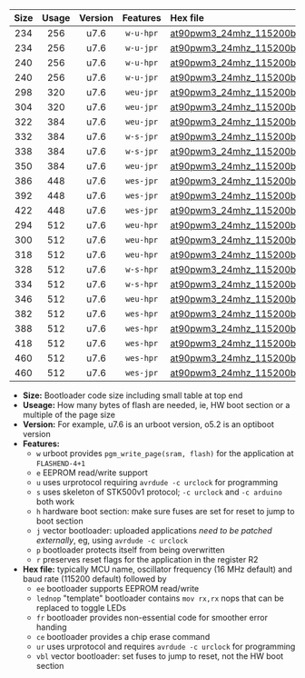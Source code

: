 |Size|Usage|Version|Features|Hex file|
|:-:|:-:|:-:|:-:|:--|
|234|256|u7.6|`w-u-hpr`|[at90pwm3_24mhz_115200bps_ur.hex](https://raw.githubusercontent.com/stefanrueger/urboot/main/at90pwm3_24mhz_115200bps_ur.hex)|
|234|256|u7.6|`w-u-jpr`|[at90pwm3_24mhz_115200bps_ur_vbl.hex](https://raw.githubusercontent.com/stefanrueger/urboot/main/at90pwm3_24mhz_115200bps_ur_vbl.hex)|
|240|256|u7.6|`w-u-hpr`|[at90pwm3_24mhz_115200bps_lednop_ur.hex](https://raw.githubusercontent.com/stefanrueger/urboot/main/at90pwm3_24mhz_115200bps_lednop_ur.hex)|
|240|256|u7.6|`w-u-jpr`|[at90pwm3_24mhz_115200bps_lednop_ur_vbl.hex](https://raw.githubusercontent.com/stefanrueger/urboot/main/at90pwm3_24mhz_115200bps_lednop_ur_vbl.hex)|
|298|320|u7.6|`weu-jpr`|[at90pwm3_24mhz_115200bps_ee_ur_vbl.hex](https://raw.githubusercontent.com/stefanrueger/urboot/main/at90pwm3_24mhz_115200bps_ee_ur_vbl.hex)|
|304|320|u7.6|`weu-jpr`|[at90pwm3_24mhz_115200bps_ee_lednop_ur_vbl.hex](https://raw.githubusercontent.com/stefanrueger/urboot/main/at90pwm3_24mhz_115200bps_ee_lednop_ur_vbl.hex)|
|322|384|u7.6|`weu-jpr`|[at90pwm3_24mhz_115200bps_ee_lednop_fr_ur_vbl.hex](https://raw.githubusercontent.com/stefanrueger/urboot/main/at90pwm3_24mhz_115200bps_ee_lednop_fr_ur_vbl.hex)|
|332|384|u7.6|`w-s-jpr`|[at90pwm3_24mhz_115200bps_vbl.hex](https://raw.githubusercontent.com/stefanrueger/urboot/main/at90pwm3_24mhz_115200bps_vbl.hex)|
|338|384|u7.6|`w-s-jpr`|[at90pwm3_24mhz_115200bps_lednop_vbl.hex](https://raw.githubusercontent.com/stefanrueger/urboot/main/at90pwm3_24mhz_115200bps_lednop_vbl.hex)|
|350|384|u7.6|`weu-jpr`|[at90pwm3_24mhz_115200bps_ee_lednop_fr_ce_ur_vbl.hex](https://raw.githubusercontent.com/stefanrueger/urboot/main/at90pwm3_24mhz_115200bps_ee_lednop_fr_ce_ur_vbl.hex)|
|386|448|u7.6|`wes-jpr`|[at90pwm3_24mhz_115200bps_ee_vbl.hex](https://raw.githubusercontent.com/stefanrueger/urboot/main/at90pwm3_24mhz_115200bps_ee_vbl.hex)|
|392|448|u7.6|`wes-jpr`|[at90pwm3_24mhz_115200bps_ee_lednop_vbl.hex](https://raw.githubusercontent.com/stefanrueger/urboot/main/at90pwm3_24mhz_115200bps_ee_lednop_vbl.hex)|
|422|448|u7.6|`wes-jpr`|[at90pwm3_24mhz_115200bps_ee_lednop_fr_vbl.hex](https://raw.githubusercontent.com/stefanrueger/urboot/main/at90pwm3_24mhz_115200bps_ee_lednop_fr_vbl.hex)|
|294|512|u7.6|`weu-hpr`|[at90pwm3_24mhz_115200bps_ee_ur.hex](https://raw.githubusercontent.com/stefanrueger/urboot/main/at90pwm3_24mhz_115200bps_ee_ur.hex)|
|300|512|u7.6|`weu-hpr`|[at90pwm3_24mhz_115200bps_ee_lednop_ur.hex](https://raw.githubusercontent.com/stefanrueger/urboot/main/at90pwm3_24mhz_115200bps_ee_lednop_ur.hex)|
|318|512|u7.6|`weu-hpr`|[at90pwm3_24mhz_115200bps_ee_lednop_fr_ur.hex](https://raw.githubusercontent.com/stefanrueger/urboot/main/at90pwm3_24mhz_115200bps_ee_lednop_fr_ur.hex)|
|328|512|u7.6|`w-s-hpr`|[at90pwm3_24mhz_115200bps.hex](https://raw.githubusercontent.com/stefanrueger/urboot/main/at90pwm3_24mhz_115200bps.hex)|
|334|512|u7.6|`w-s-hpr`|[at90pwm3_24mhz_115200bps_lednop.hex](https://raw.githubusercontent.com/stefanrueger/urboot/main/at90pwm3_24mhz_115200bps_lednop.hex)|
|346|512|u7.6|`weu-hpr`|[at90pwm3_24mhz_115200bps_ee_lednop_fr_ce_ur.hex](https://raw.githubusercontent.com/stefanrueger/urboot/main/at90pwm3_24mhz_115200bps_ee_lednop_fr_ce_ur.hex)|
|382|512|u7.6|`wes-hpr`|[at90pwm3_24mhz_115200bps_ee.hex](https://raw.githubusercontent.com/stefanrueger/urboot/main/at90pwm3_24mhz_115200bps_ee.hex)|
|388|512|u7.6|`wes-hpr`|[at90pwm3_24mhz_115200bps_ee_lednop.hex](https://raw.githubusercontent.com/stefanrueger/urboot/main/at90pwm3_24mhz_115200bps_ee_lednop.hex)|
|418|512|u7.6|`wes-hpr`|[at90pwm3_24mhz_115200bps_ee_lednop_fr.hex](https://raw.githubusercontent.com/stefanrueger/urboot/main/at90pwm3_24mhz_115200bps_ee_lednop_fr.hex)|
|460|512|u7.6|`wes-hpr`|[at90pwm3_24mhz_115200bps_ee_lednop_fr_ce.hex](https://raw.githubusercontent.com/stefanrueger/urboot/main/at90pwm3_24mhz_115200bps_ee_lednop_fr_ce.hex)|
|460|512|u7.6|`wes-jpr`|[at90pwm3_24mhz_115200bps_ee_lednop_fr_ce_vbl.hex](https://raw.githubusercontent.com/stefanrueger/urboot/main/at90pwm3_24mhz_115200bps_ee_lednop_fr_ce_vbl.hex)|

- **Size:** Bootloader code size including small table at top end
- **Useage:** How many bytes of flash are needed, ie, HW boot section or a multiple of the page size
- **Version:** For example, u7.6 is an urboot version, o5.2 is an optiboot version
- **Features:**
  + `w` urboot provides `pgm_write_page(sram, flash)` for the application at `FLASHEND-4+1`
  + `e` EEPROM read/write support
  + `u` uses urprotocol requiring `avrdude -c urclock` for programming
  + `s` uses skeleton of STK500v1 protocol; `-c urclock` and `-c arduino` both work
  + `h` hardware boot section: make sure fuses are set for reset to jump to boot section
  + `j` vector bootloader: uploaded applications *need to be patched externally*, eg, using `avrdude -c urclock`
  + `p` bootloader protects itself from being overwritten
  + `r` preserves reset flags for the application in the register R2
- **Hex file:** typically MCU name, oscillator frequency (16 MHz default) and baud rate (115200 default) followed by
  + `ee` bootloader supports EEPROM read/write
  + `lednop` "template" bootloader contains `mov rx,rx` nops that can be replaced to toggle LEDs
  + `fr` bootloader provides non-essential code for smoother error handing
  + `ce` bootloader provides a chip erase command
  + `ur` uses urprotocol and requires `avrdude -c urclock` for programming
  + `vbl` vector bootloader: set fuses to jump to reset, not the HW boot section
